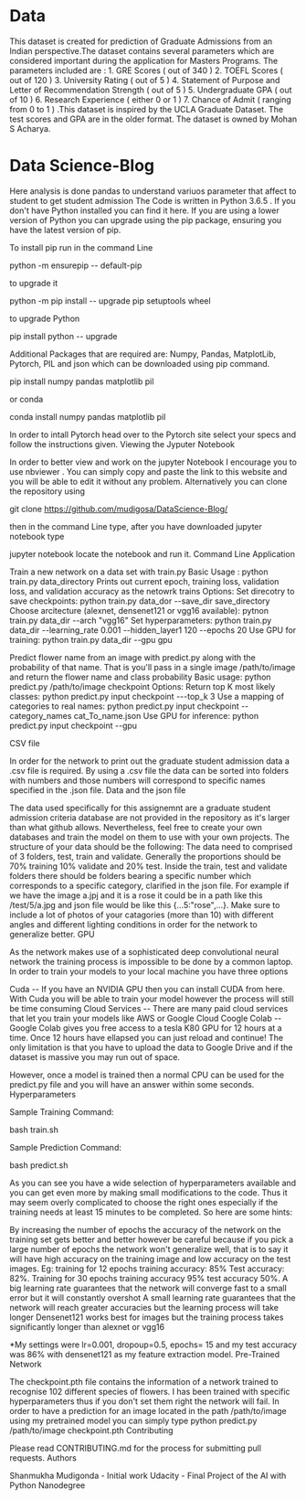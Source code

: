 # Data
This dataset is created for prediction of Graduate Admissions from an Indian perspective.The dataset contains several parameters which are considered important during the application for Masters Programs. The parameters included are : 1. GRE Scores ( out of 340 ) 2. TOEFL Scores ( out of 120 ) 3. University Rating ( out of 5 ) 4. Statement of Purpose and Letter of Recommendation Strength ( out of 5 ) 5. Undergraduate GPA ( out of 10 ) 6. Research Experience ( either 0 or 1 ) 7. Chance of Admit ( ranging from 0 to 1 )
.This dataset is inspired by the UCLA Graduate Dataset. The test scores and GPA are in the older format. The dataset is owned by Mohan S Acharya. 

# Data Science-Blog
Here analysis is done pandas to understand variuos parameter that affect to student to get student admission
The Code is written in Python 3.6.5 . If you don't have Python installed you can find it here. If you are using a lower version of Python you can upgrade using the pip package, ensuring you have the latest version of pip.

To install pip run in the command Line

python -m ensurepip -- default-pip

to upgrade it

python -m pip install -- upgrade pip setuptools wheel

to upgrade Python

pip install python -- upgrade

Additional Packages that are required are: Numpy, Pandas, MatplotLib, Pytorch, PIL and json which can be downloaded using pip command.

pip install numpy pandas matplotlib pil

or conda

conda install numpy pandas matplotlib pil

In order to intall Pytorch head over to the Pytorch site select your specs and follow the instructions given. Viewing the Jyputer Notebook

In order to better view and work on the jupyter Notebook I encourage you to use nbviewer . You can simply copy and paste the link to this website and you will be able to edit it without any problem. Alternatively you can clone the repository using

git clone https://github.com/mudigosa/DataScience-Blog/

then in the command Line type, after you have downloaded jupyter notebook type

jupyter notebook
locate the notebook and run it. Command Line Application

Train a new network on a data set with train.py
    Basic Usage : python train.py data_directory
    Prints out current epoch, training loss, validation loss, and validation accuracy as the netowrk trains
    Options:
        Set direcotry to save checkpoints: python train.py data_dor --save_dir save_directory
        Choose arcitecture (alexnet, densenet121 or vgg16 available): pytnon train.py data_dir --arch "vgg16"
        Set hyperparameters: python train.py data_dir --learning_rate 0.001 --hidden_layer1 120 --epochs 20
        Use GPU for training: python train.py data_dir --gpu gpu

Predict flower name from an image with predict.py along with the probability of that name. That is you'll pass in a single image /path/to/image and return the flower name and class probability
    Basic usage: python predict.py /path/to/image checkpoint
    Options:
        Return top K most likely classes: python predict.py input checkpoint ---top_k 3
        Use a mapping of categories to real names: python predict.py input checkpoint --category_names cat_To_name.json
        Use GPU for inference: python predict.py input checkpoint --gpu

CSV file

In order for the network to print out the graduate student admission data  a .csv file is required. By using a .csv file the data can be sorted into folders with numbers and those numbers will correspond to specific names specified in the .json file. Data and the json file

The data used specifically for this assignemnt are a graduate student admission criteria database are not provided in the repository as it's larger than what github allows. Nevertheless, feel free to create your own databases and train the model on them to use with your own projects. The structure of your data should be the following: The data need to comprised of 3 folders, test, train and validate. Generally the proportions should be 70% training 10% validate and 20% test. Inside the train, test and validate folders there should be folders bearing a specific number which corresponds to a specific category, clarified in the json file. For example if we have the image a.jpj and it is a rose it could be in a path like this /test/5/a.jpg and json file would be like this {...5:"rose",...}. Make sure to include a lot of photos of your catagories (more than 10) with different angles and different lighting conditions in order for the network to generalize better. GPU

As the network makes use of a sophisticated deep convolutional neural network the training process is impossible to be done by a common laptop. In order to train your models to your local machine you have three options

Cuda -- If you have an NVIDIA GPU then you can install CUDA from here. With Cuda you will be able to train your model however the process will still be time consuming
Cloud Services -- There are many paid cloud services that let you train your models like AWS or Google Cloud
Coogle Colab -- Google Colab gives you free access to a tesla K80 GPU for 12 hours at a time. Once 12 hours have ellapsed you can just reload and continue! The only limitation is that you have to upload the data to Google Drive and if the dataset is massive you may run out of space.

However, once a model is trained then a normal CPU can be used for the predict.py file and you will have an answer within some seconds. Hyperparameters

Sample Training Command:

bash train.sh

Sample Prediction Command:

bash predict.sh

As you can see you have a wide selection of hyperparameters available and you can get even more by making small modifications to the code. Thus it may seem overly complicated to choose the right ones especially if the training needs at least 15 minutes to be completed. So here are some hints:

By increasing the number of epochs the accuracy of the network on the training set gets better and better however be careful because if you pick a large number of epochs the network won't generalize well, that is to say it will have high accuracy on the training image and low accuracy on the test images. Eg: training for 12 epochs training accuracy: 85% Test accuracy: 82%. Training for 30 epochs training accuracy 95% test accuracy 50%.
A big learning rate guarantees that the network will converge fast to a small error but it will constantly overshot
A small learning rate guarantees that the network will reach greater accuracies but the learning process will take longer
Densenet121 works best for images but the training process takes significantly longer than alexnet or vgg16

*My settings were lr=0.001, dropoup=0.5, epochs= 15 and my test accuracy was 86% with densenet121 as my feature extraction model. Pre-Trained Network

The checkpoint.pth file contains the information of a network trained to recognise 102 different species of flowers. I has been trained with specific hyperparameters thus if you don't set them right the network will fail. In order to have a prediction for an image located in the path /path/to/image using my pretrained model you can simply type python predict.py /path/to/image checkpoint.pth Contributing

Please read CONTRIBUTING.md for the process for submitting pull requests. Authors

Shanmukha Mudigonda - Initial work Udacity - Final Project of the AI with Python Nanodegree
